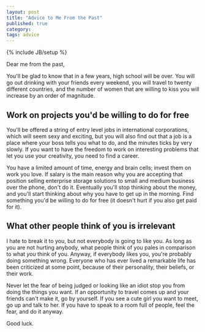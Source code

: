 ```yaml
---
layout: post
title: "Advice to Me From the Past"
published: true
category:
tags: advice
---
```

{% include JB/setup %}


Dear me from the past,

You'll be glad to know that in a few years, high school will be over. You will go out drinking with your friends every weekend, you will travel to twenty different countries, and the number of women that are willing to kiss you will increase by an order of magnitude.

## Work on projects you'd be willing to do for free

You'll be offered a string of entry level jobs in international corporations, which will seem sexy and exciting, but you will also find out that a job is a place where your boss tells you what to do, and the minutes ticks by very slowly. If you want to have the freedom to work on interesting problems that let you use your creativity, you need to find a career.

You have a limited amount of time, energy and brain cells; invest them on work you love. If salary is the main reason why you are accepting that position selling enterprise storage solutions to small and medium business over the phone, don't do it. Eventually you'll stop thinking about the money, and you'll start thinking about why you have to get up in the morning. Find something you'd be willing to do for free (it doesn't hurt if you also get paid for it).

## What other people think of you is irrelevant

I hate to break it to you, but not everybody is going to like you. As long as you are not hurting anybody, what people think of you pales in comparison to what *you* think of you. Anyway, if everybody likes you, you're probably doing something wrong. Everyone who has ever lived a remarkable life has been criticized at some point, because of their personality, their beliefs, or their work.

Never let the fear of being judged or looking like an idiot stop you from doing the things you want. If an opportunity to travel comes up and your friends can't make it, go by yourself. If you see a cute girl you want to meet, go up and talk to her. If you have to speak to a room full of people, feel the fear, and do it anyway.

Good luck.

